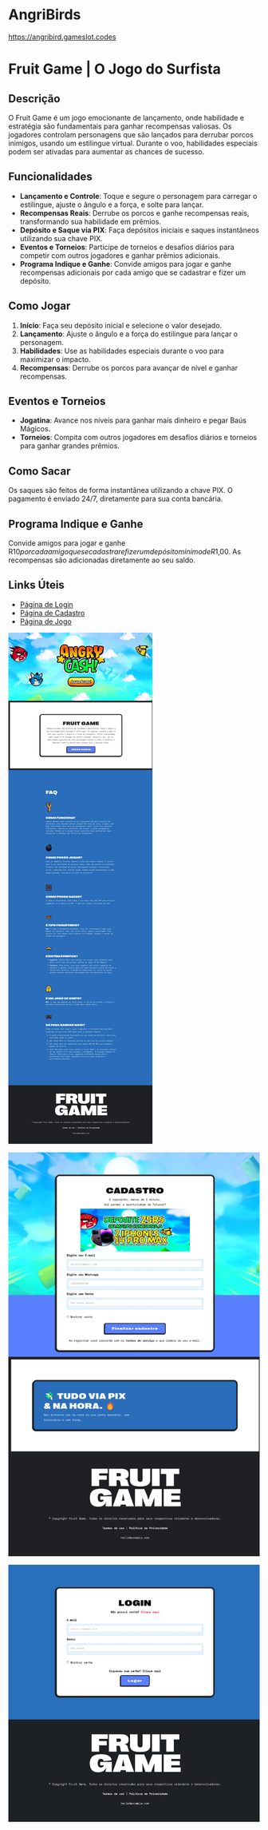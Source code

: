 # AngriBirds
 https://angribird.gameslot.codes

 # Fruit Game | O Jogo do Surfista

## Descrição
O Fruit Game é um jogo emocionante de lançamento, onde habilidade e estratégia são fundamentais para ganhar recompensas valiosas. Os jogadores controlam personagens que são lançados para derrubar porcos inimigos, usando um estilingue virtual. Durante o voo, habilidades especiais podem ser ativadas para aumentar as chances de sucesso.

## Funcionalidades

- **Lançamento e Controle**: Toque e segure o personagem para carregar o estilingue, ajuste o ângulo e a força, e solte para lançar.
- **Recompensas Reais**: Derrube os porcos e ganhe recompensas reais, transformando sua habilidade em prêmios.
- **Depósito e Saque via PIX**: Faça depósitos iniciais e saques instantâneos utilizando sua chave PIX.
- **Eventos e Torneios**: Participe de torneios e desafios diários para competir com outros jogadores e ganhar prêmios adicionais.
- **Programa Indique e Ganhe**: Convide amigos para jogar e ganhe recompensas adicionais por cada amigo que se cadastrar e fizer um depósito.

## Como Jogar

1. **Início**: Faça seu depósito inicial e selecione o valor desejado.
2. **Lançamento**: Ajuste o ângulo e a força do estilingue para lançar o personagem.
3. **Habilidades**: Use as habilidades especiais durante o voo para maximizar o impacto.
4. **Recompensas**: Derrube os porcos para avançar de nível e ganhar recompensas.

## Eventos e Torneios

- **Jogatina**: Avance nos níveis para ganhar mais dinheiro e pegar Baús Mágicos.
- **Torneios**: Compita com outros jogadores em desafios diários e torneios para ganhar grandes prêmios.

## Como Sacar

Os saques são feitos de forma instantânea utilizando a chave PIX. O pagamento é enviado 24/7, diretamente para sua conta bancária.

## Programa Indique e Ganhe

Convide amigos para jogar e ganhe R$10 por cada amigo que se cadastrar e fizer um depósito mínimo de R$1,00. As recompensas são adicionadas diretamente ao seu saldo.

## Links Úteis

- [Página de Login](https://angribird.gameslot.codes/auth/login)
- [Página de Cadastro](https://angribird.gameslot.codes/auth/register)
- [Página de Jogo](https://angribird.gameslot.codes/panel/game)





![Exemplo de imagem](imagens/1.jpg)




![Exemplo de imagem](imagens/2.jpg)




![Exemplo de imagem](imagens/3.jpg)
